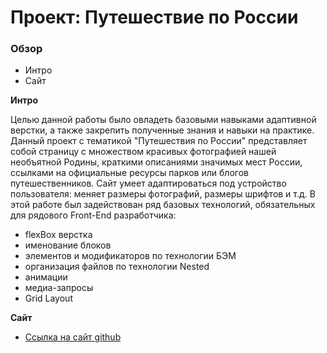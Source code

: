 # Проект: Путешествие по России

### Обзор
* Интро
* Сайт

**Интро**

Целью данной работы было овладеть базовыми навыками адаптивной верстки, а также
закрепить полученные знания и навыки на практике.
Данный проект с тематикой "Путешествия по России" представляет собой страницу с
множеством красивых фотографией нашей необъятной Родины, краткими описаниями
значимых мест России, ссылками на официальные ресурсы парков или блогов
путешественников.
Сайт умеет адаптироваться под устройство пользователя: меняет размеры фотографий,
размеры шрифтов и т.д. В этой работе был задействован ряд базовых технологий, обязательных
для рядового Front-End разработчика: 
* flexBox верстка
* именование блоков
* элементов и модификаторов по технологии БЭМ
* организация файлов по технологии Nested
* анимации
* медиа-запросы
* Grid Layout

**Сайт**

* [Ссылка на сайт github](https://ilyakotkov.github.io/russian-travel/)

